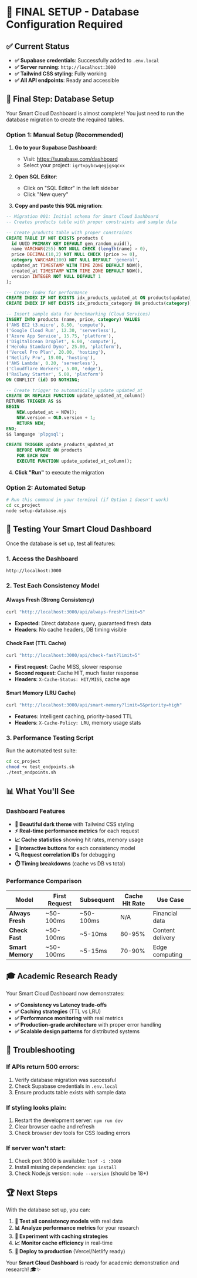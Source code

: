 # 🎉 **FINAL SETUP - Database Configuration Required**

## ✅ **Current Status**
- **✅ Supabase credentials**: Successfully added to `.env.local`
- **✅ Server running**: `http://localhost:3000`
- **✅ Tailwind CSS styling**: Fully working
- **✅ All API endpoints**: Ready and accessible

## 🎯 **Final Step: Database Setup**

Your Smart Cloud Dashboard is almost complete! You just need to run the database migration to create the required tables.

### **Option 1: Manual Setup (Recommended)**

1. **Go to your Supabase Dashboard**:
   - Visit: https://supabase.com/dashboard
   - Select your project: `igrtvpybcwqegjgsqcxx`

2. **Open SQL Editor**:
   - Click on "SQL Editor" in the left sidebar
   - Click "New query"

3. **Copy and paste this SQL migration**:
```sql
-- Migration 001: Initial schema for Smart Cloud Dashboard
-- Creates products table with proper constraints and sample data

-- Create products table with proper constraints
CREATE TABLE IF NOT EXISTS products (
  id UUID PRIMARY KEY DEFAULT gen_random_uuid(),
  name VARCHAR(255) NOT NULL CHECK (length(name) > 0),
  price DECIMAL(10,2) NOT NULL CHECK (price >= 0),
  category VARCHAR(100) NOT NULL DEFAULT 'general',
  updated_at TIMESTAMP WITH TIME ZONE DEFAULT NOW(),
  created_at TIMESTAMP WITH TIME ZONE DEFAULT NOW(),
  version INTEGER NOT NULL DEFAULT 1
);

-- Create index for performance
CREATE INDEX IF NOT EXISTS idx_products_updated_at ON products(updated_at DESC);
CREATE INDEX IF NOT EXISTS idx_products_category ON products(category);

-- Insert sample data for benchmarking (Cloud Services)
INSERT INTO products (name, price, category) VALUES
('AWS EC2 t3.micro', 8.50, 'compute'),
('Google Cloud Run', 12.30, 'serverless'),
('Azure App Service', 15.75, 'platform'),
('DigitalOcean Droplet', 6.00, 'compute'),
('Heroku Standard Dyno', 25.00, 'platform'),
('Vercel Pro Plan', 20.00, 'hosting'),
('Netlify Pro', 19.00, 'hosting'),
('AWS Lambda', 0.20, 'serverless'),
('Cloudflare Workers', 5.00, 'edge'),
('Railway Starter', 5.00, 'platform')
ON CONFLICT (id) DO NOTHING;

-- Create trigger to automatically update updated_at
CREATE OR REPLACE FUNCTION update_updated_at_column()
RETURNS TRIGGER AS $$
BEGIN
    NEW.updated_at = NOW();
    NEW.version = OLD.version + 1;
    RETURN NEW;
END;
$$ language 'plpgsql';

CREATE TRIGGER update_products_updated_at
    BEFORE UPDATE ON products
    FOR EACH ROW
    EXECUTE FUNCTION update_updated_at_column();
```

4. **Click "Run"** to execute the migration

### **Option 2: Automated Setup**
```bash
# Run this command in your terminal (if Option 1 doesn't work)
cd cc_project
node setup-database.mjs
```

## 🚀 **Testing Your Smart Cloud Dashboard**

Once the database is set up, test all features:

### **1. Access the Dashboard**
```
http://localhost:3000
```

### **2. Test Each Consistency Model**

#### **Always Fresh (Strong Consistency)**
```bash
curl "http://localhost:3000/api/always-fresh?limit=5"
```
- **Expected**: Direct database query, guaranteed fresh data
- **Headers**: No cache headers, DB timing visible

#### **Check Fast (TTL Cache)**
```bash
curl "http://localhost:3000/api/check-fast?limit=5"
```
- **First request**: Cache MISS, slower response
- **Second request**: Cache HIT, much faster response
- **Headers**: `X-Cache-Status: HIT/MISS`, cache age

#### **Smart Memory (LRU Cache)**
```bash
curl "http://localhost:3000/api/smart-memory?limit=5&priority=high"
```
- **Features**: Intelligent caching, priority-based TTL
- **Headers**: `X-Cache-Policy: LRU`, memory usage stats

### **3. Performance Testing Script**
Run the automated test suite:
```bash
cd cc_project
chmod +x test_endpoints.sh
./test_endpoints.sh
```

## 📊 **What You'll See**

### **Dashboard Features**
- **🎨 Beautiful dark theme** with Tailwind CSS styling
- **⚡ Real-time performance metrics** for each request
- **📈 Cache statistics** showing hit rates, memory usage
- **🎯 Interactive buttons** for each consistency model
- **🔍 Request correlation IDs** for debugging
- **⏱️ Timing breakdowns** (cache vs DB vs total)

### **Performance Comparison**
| Model | First Request | Subsequent | Cache Hit Rate | Use Case |
|-------|---------------|------------|----------------|----------|
| **Always Fresh** | ~50-100ms | ~50-100ms | N/A | Financial data |
| **Check Fast** | ~50-100ms | ~5-10ms | 80-95% | Content delivery |
| **Smart Memory** | ~50-100ms | ~5-15ms | 70-90% | Edge computing |

## 🎓 **Academic Research Ready**

Your Smart Cloud Dashboard now demonstrates:
- **✅ Consistency vs Latency trade-offs**
- **✅ Caching strategies** (TTL vs LRU)
- **✅ Performance monitoring** with real metrics
- **✅ Production-grade architecture** with proper error handling
- **✅ Scalable design patterns** for distributed systems

## 🔧 **Troubleshooting**

### **If APIs return 500 errors:**
1. Verify database migration was successful
2. Check Supabase credentials in `.env.local`
3. Ensure products table exists with sample data

### **If styling looks plain:**
1. Restart the development server: `npm run dev`
2. Clear browser cache and refresh
3. Check browser dev tools for CSS loading errors

### **If server won't start:**
1. Check port 3000 is available: `lsof -i :3000`
2. Install missing dependencies: `npm install`
3. Check Node.js version: `node --version` (should be 18+)

## 🏆 **Next Steps**

With the database set up, you can:
1. **🎯 Test all consistency models** with real data
2. **📊 Analyze performance metrics** for your research
3. **🔄 Experiment with caching strategies** 
4. **📈 Monitor cache efficiency** in real-time
5. **🚀 Deploy to production** (Vercel/Netlify ready)

Your **Smart Cloud Dashboard** is ready for academic demonstration and research! 🎓✨